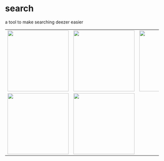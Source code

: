 # search
a tool to make searching deezer easier
<table>
  <tr>
    <td><img src="https://github.com/TheLastDestroyer/search/raw/master/screenshots/Screenshot_Chrome_20180412-204307.png" width="200" /></td>
    <td><img src="https://github.com/TheLastDestroyer/search/raw/master/screenshots/Screenshot_Chrome_20180412-204311.png" width="200" /></td>
    <td><img src="https://github.com/TheLastDestroyer/search/blob/master/screenshots/Screenshot_Chrome_20180412-204322.png" width="200" /></td>
 </tr>
 <tr>
   <td><img src="https://github.com/TheLastDestroyer/search/blob/master/screenshots/Screenshot_Chrome_20180411-203212.png" width="200" /></td>
   <td><img src="https://github.com/TheLastDestroyer/search/raw/master/screenshots/Screenshot_Chrome_20180412-204407.png" width="200" /></td>
  </tr>
  </table>



